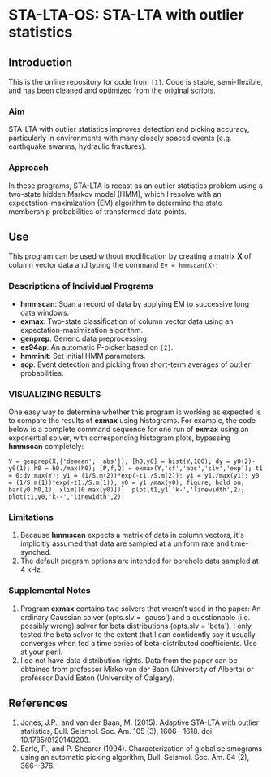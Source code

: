 # STA-LTA-OS: STA-LTA with outlier statistics

## Introduction
This is the online repository for code from `[1]`. Code is stable, semi-flexible, and has been cleaned and optimized from the original scripts.

### Aim
STA-LTA with outlier statistics improves detection and picking accuracy, particularly in environments with many closely spaced events (e.g. earthquake swarms, hydraulic fractures). 

### Approach
In these programs, STA-LTA is recast as an outlier statistics problem using a two-state hidden Markov model (HMM), which I resolve with an expectation-maximization (EM) algorithm to determine the state membership probabilities of transformed data points.

## Use
This program can be used without modification by creating a matrix **X** of column vector data and typing the command 
`Ev = hmmscan(X);`

### Descriptions of Individual Programs
* **hmmscan**: Scan a record of data by applying EM to successive long data windows.
* **exmax**: Two-state classification of column vector data using an expectation-maximization algorithm. 
* **genprep**: Generic data preprocessing.
* **es94ap**: An automatic P-picker based on `[2]`. 
* **hmminit**: Set initial HMM parameters.
* **sop**: Event detection and picking from short-term averages of outlier probabilities.

### VISUALIZING RESULTS
One easy way to determine whether this program is working as expected is to compare the results of **exmax** using histograms. For example, the code below is a complete command sequence for one run of **exmax** using an exponential solver, with corresponding histogram plots, bypassing **hmmscan** completely:
 
 `Y = genprep(X,{'demean'; 'abs'});
 [h0,y0] = hist(Y,100);
 dy = y0(2)-y0(1);
 h0 = h0./max(h0);
 [P,f,Q] = exmax(Y,'cf','abs','slv','exp');
 t1 = 0:dy:max(Y);
 y1 = (1/S.m(2))*exp(-t1./S.m(2)); y1 = y1./max(y1);
 y0 = (1/S.m(1))*exp(-t1./S.m(1)); y0 = y1./max(y0);
 figure; hold on; bar(y0,h0,1); xlim([0 max(y0)]); 
 plot(t1,y1,'k-','linewidth',2);
 plot(t1,y0,'k--','linewidth',2);`
 
### Limitations
1. Because **hmmscan** expects a matrix of data in column vectors, it's implicitly assumed that data are sampled at a uniform rate and time-synched.
2. The default program options are intended for borehole data sampled at 4 kHz.

### Supplemental Notes
1. Program **exmax** contains two solvers that weren't used in the paper: An ordinary Gaussian solver (opts.slv = 'gauss') and a questionable (i.e. possibly wrong) solver for beta distributions (opts.slv = 'beta'). I only tested the beta solver to the extent that I can confidently say it usually converges when fed a time series of beta-distributed coefficients. Use at your peril.
2. I do not have data distribution rights. Data from the paper can be obtained from professor Mirko van der Baan (University of Alberta) or professor David Eaton (University of Calgary).

## References
1. Jones, J.P., and van der Baan, M. (2015). Adaptive STA-LTA with outlier statistics, Bull. Seismol. Soc. Am.  105 (3), 1606--1618. doi: 10.1785/0120140203.
2. Earle, P., and P. Shearer (1994). Characterization of global seismograms using an automatic picking algorithm, Bull. Seismol. Soc. Am. 84 (2), 366--376.
